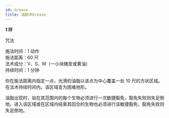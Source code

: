 ```yaml
---
id: Grease
title: 油腻术Grease
---
```


**1 环**

咒法

施法时间：1 动作  
施法距离：60 尺  
法术成分：V、S、M（一小块猪皮或黄油）  
持续时间：1 分钟

你在施法距离内指定一点，光滑的油脂以该点为中心覆盖一处 10 尺的方状区域。在法术持续时间内。该区域变为困难地形。

油脂出现时，站在其范围内的每个生物必须进行一次敏捷豁免，豁免失败则失足倒地。进入该区域或在区域内结束其回合的生物也必须进行该敏捷豁免，豁免失败则失足倒地。
